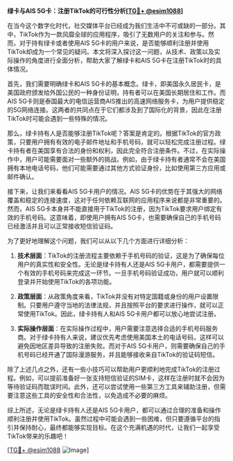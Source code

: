 **绿卡与AIS 5G卡：注册TikTok的可行性分析[[TG💪+ @esim1088](https://t.me/s/esim1088)]**

在当今这个数字化时代，社交媒体平台已经成为我们生活中不可或缺的一部分。其中，TikTok作为一款风靡全球的应用程序，吸引了无数用户的关注和参与。然而，对于持有绿卡或者使用AIS 5G卡的用户来说，是否能够顺利注册并使用TikTok却成为一个常见的疑问。本文将深入探讨这一问题，从技术、政策以及实际操作的角度进行全面分析，帮助大家了解绿卡和AIS 5G卡在注册TikTok时的具体情况。

首先，我们需要明确绿卡和AIS 5G卡的基本概念。绿卡，即美国永久居民卡，是美国政府颁发给外国公民的一种身份证明，持有者可以在美国长期居住和工作。而AIS 5G卡则是泰国最大的电信运营商AIS推出的高速网络服务卡，为用户提供稳定的5G网络连接。这两者的共同点在于它们都涉及到了国际化的背景，因此在注册TikTok时可能会遇到一些特殊的情况。

那么，绿卡持有人是否能够注册TikTok呢？答案是肯定的。根据TikTok的官方政策，只要用户拥有有效的电子邮件地址和手机号码，就可以轻松完成注册过程。绿卡持有者在美国享有合法的身份和权利，因此完全符合注册条件。不过，在实际操作中，用户可能需要面对一些额外的挑战。例如，由于绿卡持有者通常不会在美国拥有本地电话号码，他们可能需要通过其他方式验证身份，比如使用第三方应用或邮件确认。

接下来，让我们来看看AIS 5G卡用户的情况。AIS 5G卡的优势在于其强大的网络覆盖和稳定的连接速度，这对于任何依赖互联网的应用程序来说都是非常重要的。然而，AIS 5G卡本身并不能直接用于TikTok的注册，因为TikTok要求用户绑定有效的手机号码。这意味着，即使用户拥有AIS 5G卡，也需要确保自己的手机号码已经激活并且可以正常接收短信验证码。

为了更好地理解这个问题，我们可以从以下几个方面进行详细分析：

1. **技术层面**：TikTok的注册流程主要依赖于手机号码的验证，这是为了确保每位用户的真实性和安全性。无论是绿卡持有人还是AIS 5G卡用户，都需要提供一个有效的手机号码来完成这一环节。一旦手机号码验证成功，用户就可以顺利登录并开始使用TikTok的各项功能。

2. **政策层面**：从政策角度来看，TikTok并没有对特定国籍或身份的用户设置限制。只要用户遵守当地的法律法规，并且按照平台的要求进行操作，就可以正常使用TikTok。因此，绿卡持有人和AIS 5G卡用户都可以放心地尝试注册。

3. **实际操作层面**：在实际操作过程中，用户需要注意选择合适的手机号码服务商。对于绿卡持有人来说，建议优先考虑使用美国本土的电话号码，这样可以避免因地区差异导致的注册失败。而对于AIS 5G卡用户，则需要确保自己的手机号码已经开通了国际漫游服务，并且能够接收来自TikTok的验证码短信。

除了上述几点之外，还有一些小技巧可以帮助用户更顺利地完成TikTok的注册过程。例如，可以提前准备好一张支持短信验证的SIM卡，这样在注册时就不会因为等待验证码而耽误时间。此外，还可以尝试使用一些第三方工具来辅助注册，但需要注意这些工具的安全性和合法性，以免造成不必要的麻烦。

综上所述，无论是绿卡持有人还是AIS 5G卡用户，都可以通过合理的准备和操作顺利注册并使用TikTok。虽然过程中可能会遇到一些困难，但只要遵循平台的指引并保持耐心，最终都能够实现目标。在这个充满机遇的时代，让我们一起享受TikTok带来的乐趣吧！

[[TG💪+ @esim1088](https://t.me/s/esim1088) ![Image](https://i.postimg.cc/4NQfJmqS/Snipaste-2025-05-13-00-14-12.png)]